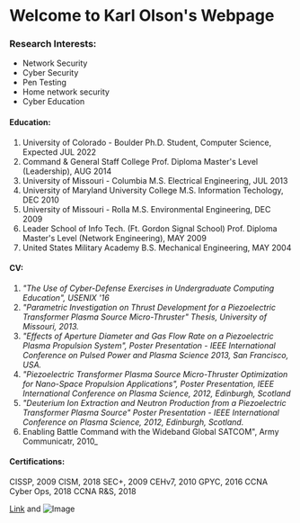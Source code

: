 # Welcome to Karl Olson's Webpage

### Research Interests:
- Network Security
- Cyber Security
- Pen Testing
- Home network security
- Cyber Education

#### Education:

1. University of Colorado - Boulder
   Ph.D. Student, Computer Science, Expected JUL 2022
2. Command & General Staff College
   Prof. Diploma Master's Level (Leadership), AUG 2014
3. University of Missouri - Columbia
   M.S. Electrical Engineering, JUL 2013
4. University of Maryland University College
   M.S. Information Techology, DEC 2010
5. University of Missouri - Rolla
   M.S. Environmental Engineering, DEC 2009
6. Leader School of Info Tech. (Ft. Gordon Signal School)
   Prof. Diploma Master's Level (Network Engineering), MAY 2009
7. United States Military Academy
   B.S. Mechanical Engineering, MAY 2004

#### CV:

1. _"The Use of Cyber-Defense Exercises in Undergraduate Computing Education", USENIX '16_
2. _"Parametric Investigation on Thrust Development for a Piezoelectric Transformer Plasma Source Micro-Thruster" Thesis, University of Missouri, 2013._
3. _"Effects of Aperture Diameter and Gas Flow Rate on a Piezoelectric Plasma Propulsion System", Poster Presentation - IEEE International Conference on Pulsed Power and Plasma Science 2013, San Francisco, USA._
4. _"Piezoelectric Transformer Plasma Source Micro-Thruster Optimization for Nano-Space Propulsion Applications", Poster Presentation, IEEE International Conference on Plasma Science, 2012, Edinburgh, Scotland_
5. _"Deuterium Ion Extraction and Neutron Production from a Piezoelectric Transformer Plasma Source" Poster Presentation - IEEE International Conference on Plasma Science, 2012, Edinburgh, Scotland._
6. Enabling Battle Command with the Wideband Global SATCOM", Army Communicatr, 2010_

#### Certifications:

CISSP, 2009
CISM, 2018
SEC+, 2009
CEHv7, 2010
GPYC, 2016
CCNA Cyber Ops, 2018
CCNA R&S, 2018




[Link](url) and ![Image](src)
